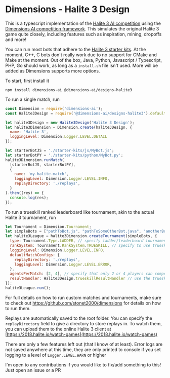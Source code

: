 # Dimensions - Halite 3 Design

This is a typescript implementation of the [Halite 3 AI competition](https://halite.io) using the [Dimensions AI competition framework](https://github.com/stonet2000/dimensions). This simulates the original Halite 3 game quite closely, including features such as inspiration, mining, dropoffs and more!

You can run most bots that adhere to the [Halite 3 starter kits](https://github.com/HaliteChallenge/Halite-III/tree/master/starter_kits). At the moment, C++, C bots don't really work due to no support for CMake and Make at the moment. Out of the box, Java, Python, Javascript / Typescript, PHP, Go should work, as long as a `install.sh` file isn't used. More will be added as Dimensions supports more options.

To start, first install it
```
npm install dimensions-ai @dimensions-ai/designs-halite3
```


To run a single match, run
```js
const Dimension = require('dimensions-ai');
const Halite3Design = require('@dimensions-ai/designs-halite3').default;

let halite3Design = new Halite3Design('Halite 3 Design');
let halite3Dimension = Dimension.create(halite3Design, {
  name: 'Halite 3', 
  loggingLevel: Dimension.Logger.LEVEL.DETAIL
});

let starterBotJS = './starter-kits/js/MyBot.js';
let starterBotPY = './starter-kits/python/MyBot.py';
halite3Dimension.runMatch(
  [starterBotJS, starterBotPY],
  {
    name: 'my-halite-match',
    loggingLevel: Dimension.Logger.LEVEL.INFO,
    replayDirectory: './replays',
  }
).then((res) => {
  console.log(res);
});
```

To run a trueskill ranked leaderboard like tournament, akin to the actual Halite 3 tournament, run


```js
let Tournament = Dimension.Tournament;
let simpleBots = ["pathToBot.js", "pathToSomeOtherBot.java", "anotherBot.cpp", "anotherOne.py"];
let halite3League = halite3Dimension.createTournament(simpleBots, {
  type: Tournament.Type.LADDER, // specify ladder/leaderboard tournament
  rankSystem: Tournament.RankSystem.TRUESKILL, // specify to use trueskill for ranking
  loggingLevel: Dimension.Logger.LEVEL.INFO,
  defaultMatchConfigs: {
    replayDirectory: './replays',
    loggingLevel: Dimension.Logger.LEVEL.ERROR,
  },
  agentsPerMatch: [2, 4], // specify that only 2 or 4 players can compete at the same time
  resultHandler: Halite3Design.trueskillResultHandler // use the trueskill result handler
});
halite3League.run();
```

For full details on how to run custom matches and tournaments, make sure to check out https://github.com/stonet2000/dimensions for details on how to run them.

Replays are automatically saved to the root folder. You can specify the `replayDirectory` field to give a directory to store replays in. To watch them, you can upload them to the online Halite 3 client at [https://2018.halite.io/watch-games](https://2018.halite.io/watch-games)

There are only a few features left out (that I know of at least). Error logs are not saved anywhere at this time, they are only printed to console if you set logging to a level of `Logger.LEVEL.WARN` or higher

I'm open to any contributions if you would like to fix/add something to this! Just open an issue or a PR
